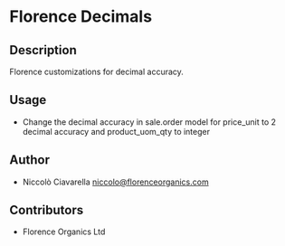 Florence Decimals
==================

Description
-----------
Florence customizations for decimal accuracy.

Usage
-----
* Change the decimal accuracy in sale.order model for
price_unit to 2 decimal accuracy and product_uom_qty to integer 

Author
------
* Niccolò Ciavarella <niccolo@florenceorganics.com>

Contributors
------------
* Florence Organics Ltd
